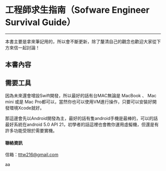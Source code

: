 # 工程師求生指南（Sofware Engineer Survival Guide）

---

本書主要是拿來筆記用的，所以會不斷更新，除了釐清自己的觀念也歡迎大家從下方來信一起討論！

## 本書內容

## 需要工具

因為未來還會增設Swift開發，所以最好的話有台MAC無論是 MacBook 、 Mac mini 或是 Mac Pro都可以，當然你也可以使用VM進行操作，只要可以安裝好開發環境Xcode就好。

那這邊會先以Android開發為主，最好的話有隻android手機是最棒的，可以的話最好系統在android 5.0 API 21，初學者的話這裡也會教你運用虛擬機，但還是有許多功能受限於需要實機。

#### 聯絡資訊

信箱：tttw216@gmail.com

aa

